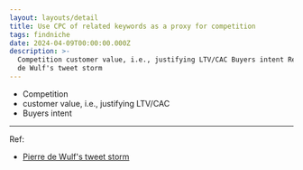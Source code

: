 ```yaml
---
layout: layouts/detail
title: Use CPC of related keywords as a proxy for competition
tags: findniche
date: 2024-04-09T00:00:00.000Z
description: >-
  Competition customer value, i.e., justifying LTV/CAC Buyers intent Ref: Pierre
  de Wulf's tweet storm
---
```

* Competition
* customer value, i.e., justifying LTV/CAC
* Buyers intent

---

Ref:
* <a href="https://x.com/PierreDeWulf/status/1329765215567708162">Pierre de Wulf's tweet storm</a>
